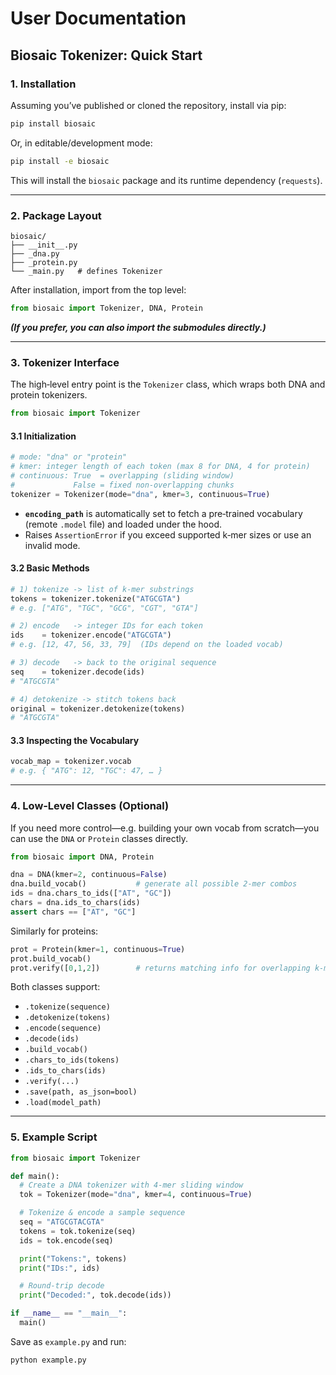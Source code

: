 # User Documentation

## Biosaic Tokenizer: Quick Start

### 1. Installation

Assuming you’ve published or cloned the repository, install via pip:

```bash
pip install biosaic
```

Or, in editable/development mode:

```bash
pip install -e biosaic
```

This will install the `biosaic` package and its runtime dependency (`requests`).

---

### 2. Package Layout

```text
biosaic/
├── __init__.py
├── _dna.py
├── _protein.py
└── _main.py   # defines Tokenizer
```

After installation, import from the top level:

```python
from biosaic import Tokenizer, DNA, Protein
```

***(If you prefer, you can also import the submodules directly.)***

---

### 3. Tokenizer Interface

The high‑level entry point is the `Tokenizer` class, which wraps both DNA and protein tokenizers.

```python
from biosaic import Tokenizer
```

#### 3.1 Initialization

```python
# mode: "dna" or "protein"
# kmer: integer length of each token (max 8 for DNA, 4 for protein)
# continuous: True  = overlapping (sliding window)
#             False = fixed non-overlapping chunks
tokenizer = Tokenizer(mode="dna", kmer=3, continuous=True)
```

* **`encoding_path`** is automatically set to fetch a pre‑trained vocabulary (remote `.model` file) and loaded under the hood.
* Raises `AssertionError` if you exceed supported k‑mer sizes or use an invalid mode.

#### 3.2 Basic Methods

```python
# 1) tokenize -> list of k‑mer substrings
tokens = tokenizer.tokenize("ATGCGTA")
# e.g. ["ATG", "TGC", "GCG", "CGT", "GTA"]

# 2) encode   -> integer IDs for each token
ids    = tokenizer.encode("ATGCGTA")
# e.g. [12, 47, 56, 33, 79]  (IDs depend on the loaded vocab)

# 3) decode   -> back to the original sequence
seq    = tokenizer.decode(ids)
# "ATGCGTA"

# 4) detokenize -> stitch tokens back
original = tokenizer.detokenize(tokens)
# "ATGCGTA"
```

#### 3.3 Inspecting the Vocabulary

```python
vocab_map = tokenizer.vocab
# e.g. { "ATG": 12, "TGC": 47, … }
```

---

### 4. Low‑Level Classes (Optional)

If you need more control—e.g. building your own vocab from scratch—you can use the `DNA` or `Protein` classes directly.

```python
from biosaic import DNA, Protein

dna = DNA(kmer=2, continuous=False)
dna.build_vocab()           # generate all possible 2‑mer combos
ids = dna.chars_to_ids(["AT", "GC"])
chars = dna.ids_to_chars(ids)
assert chars == ["AT", "GC"]
```

Similarly for proteins:

```python
prot = Protein(kmer=1, continuous=True)
prot.build_vocab()
prot.verify([0,1,2])        # returns matching info for overlapping k‑mers
```

Both classes support:

* `.tokenize(sequence)`
* `.detokenize(tokens)`
* `.encode(sequence)`
* `.decode(ids)`
* `.build_vocab()`
* `.chars_to_ids(tokens)`
* `.ids_to_chars(ids)`
* `.verify(...)`
* `.save(path, as_json=bool)`
* `.load(model_path)`

---

### 5. Example Script

```python
from biosaic import Tokenizer

def main():
  # Create a DNA tokenizer with 4‑mer sliding window
  tok = Tokenizer(mode="dna", kmer=4, continuous=True)

  # Tokenize & encode a sample sequence
  seq = "ATGCGTACGTA"
  tokens = tok.tokenize(seq)
  ids = tok.encode(seq)

  print("Tokens:", tokens)
  print("IDs:", ids)

  # Round‐trip decode
  print("Decoded:", tok.decode(ids))

if __name__ == "__main__":
  main()
```

Save as `example.py` and run:

```bash
python example.py
```
